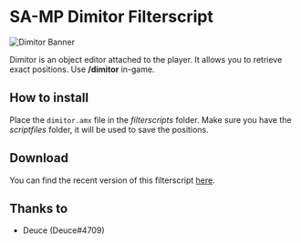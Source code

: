 # SA-MP Dimitor Filterscript

![Dimitor Banner](https://i.imgur.com/r3irreg.jpg)

Dimitor is an object editor attached to the player. It allows you to retrieve exact positions. Use **/dimitor** in-game.

How to install
-----------------

Place the `dimitor.amx` file in the *filterscripts* folder. 
Make sure you have the *scriptfiles* folder, it will be used to save the positions.

Download
-----------

You can find the recent version of this filterscript [here](https://github.com/HeavenSAMP/Dimitor/releases).

Thanks to
------------

- Deuce (Deuce#4709)
